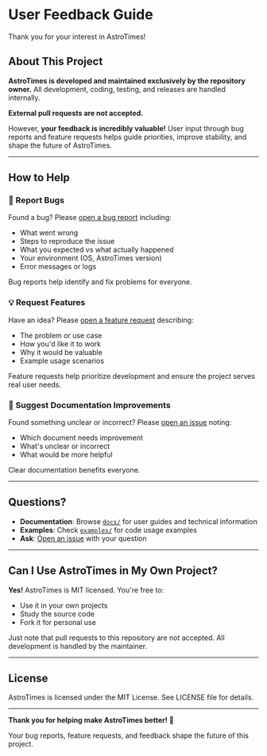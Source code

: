# User Feedback Guide

Thank you for your interest in AstroTimes!

## About This Project

**AstroTimes is developed and maintained exclusively by the repository owner.** All development, coding, testing, and releases are handled internally.

**External pull requests are not accepted.**

However, **your feedback is incredibly valuable!** User input through bug reports and feature requests helps guide priorities, improve stability, and shape the future of AstroTimes.

---

## How to Help

### 🐛 Report Bugs

Found a bug? Please [open a bug report](https://github.com/FunKite/astrotimes/issues/new?template=bug_report.yml) including:

- What went wrong
- Steps to reproduce the issue
- What you expected vs what actually happened
- Your environment (OS, AstroTimes version)
- Error messages or logs

Bug reports help identify and fix problems for everyone.

### 💡 Request Features

Have an idea? Please [open a feature request](https://github.com/FunKite/astrotimes/issues/new?template=feature_request.yml) describing:

- The problem or use case
- How you'd like it to work
- Why it would be valuable
- Example usage scenarios

Feature requests help prioritize development and ensure the project serves real user needs.

### 📖 Suggest Documentation Improvements

Found something unclear or incorrect? Please [open an issue](https://github.com/FunKite/astrotimes/issues/new) noting:

- Which document needs improvement
- What's unclear or incorrect
- What would be more helpful

Clear documentation benefits everyone.

---

## Questions?

- **Documentation**: Browse [`docs/`](docs/) for user guides and technical information
- **Examples**: Check [`examples/`](examples/) for code usage examples
- **Ask**: [Open an issue](https://github.com/FunKite/astrotimes/issues/new) with your question

---

## Can I Use AstroTimes in My Own Project?

**Yes!** AstroTimes is MIT licensed. You're free to:
- Use it in your own projects
- Study the source code
- Fork it for personal use

Just note that pull requests to this repository are not accepted. All development is handled by the maintainer.

---

## License

AstroTimes is licensed under the MIT License. See LICENSE file for details.

---

**Thank you for helping make AstroTimes better!** 🌟

Your bug reports, feature requests, and feedback shape the future of this project.
